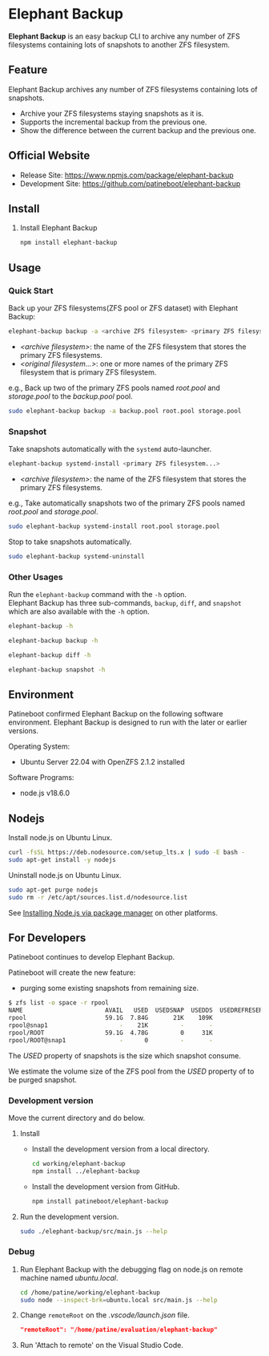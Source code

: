 # Elephant Backup

**Elephant Backup** is an easy backup CLI to archive any number of ZFS filesystems containing lots of snapshots to another ZFS filesystem.

## Feature

Elephant Backup archives any number of ZFS filesystems containing lots of snapshots.

- Archive your ZFS filesystems staying snapshots as it is.
- Supports the incremental backup from the previous one.
- Show the difference between the current backup and the previous one.

## Official Website

- Release Site: <https://www.npmjs.com/package/elephant-backup>
- Development Site: <https://github.com/patineboot/elephant-backup>

## Install

1. Install Elephant Backup

   ```bash
   npm install elephant-backup
   ```

## Usage

### Quick Start

Back up your ZFS filesystems(ZFS pool or ZFS dataset) with Elephant Backup:

```bash
elephant-backup backup -a <archive ZFS filesystem> <primary ZFS filesystem...>
```

- _\<archive filesystem\>_: the name of the ZFS filesystem that stores the primary ZFS filesystems.
- _\<original filesystem...>_: one or more names of the primary ZFS filesystem that is primary ZFS filesystem.

e.g., Back up two of the primary ZFS pools named _root.pool_ and _storage.pool_ to the _backup.pool_ pool.

```bash
sudo elephant-backup backup -a backup.pool root.pool storage.pool
```

### Snapshot

Take snapshots automatically with the `systemd` auto-launcher.

```bash
elephant-backup systemd-install <primary ZFS filesystem...>
```

- _\<archive filesystem\>_: the name of the ZFS filesystem that stores the primary ZFS filesystems.

e.g., Take automatically snapshots two of the primary ZFS pools named _root.pool_ and _storage.pool_.

```bash
sudo elephant-backup systemd-install root.pool storage.pool
```

Stop to take snapshots automatically.

```bash
sudo elephant-backup systemd-uninstall
```

### Other Usages

Run the `elephant-backup` command with the `-h` option.  
Elephant Backup has three sub-commands, `backup`, `diff`, and `snapshot` which are also available with the `-h` option.

```bash
elephant-backup -h

elephant-backup backup -h

elephant-backup diff -h

elephant-backup snapshot -h
```

## Environment

Patineboot confirmed Elephant Backup on the following software environment.
Elephant Backup is designed to run with the later or earlier versions.

Operating System:

- Ubuntu Server 22.04 with OpenZFS 2.1.2 installed

Software Programs:

- node.js v18.6.0

## Nodejs

Install node.js on Ubuntu Linux.

```bash
curl -fsSL https://deb.nodesource.com/setup_lts.x | sudo -E bash -
sudo apt-get install -y nodejs
```

Uninstall node.js on Ubuntu Linux.

```bash
sudo apt-get purge nodejs
sudo rm -r /etc/apt/sources.list.d/nodesource.list
```

See [Installing Node.js via package manager](https://nodejs.org/en/download/package-manager/#debian-and-ubuntu-based-linux-distributions) on other platforms.

## For Developers

Patineboot continues to develop Elephant Backup.

Patineboot will create the new feature:

- purging some existing snapshots from remaining size.

```bash
$ zfs list -o space -r rpool
NAME                       AVAIL   USED  USEDSNAP  USEDDS  USEDREFRESERV  USEDCHILD
rpool                      59.1G  7.84G       21K    109K              0      7.84G
rpool@snap1                    -    21K         -       -              -          -
rpool/ROOT                 59.1G  4.78G         0     31K              0      4.78G
rpool/ROOT@snap1               -      0         -       -              -          -
```

The _USED_ property of snapshots is the size which snapshot consume.

We estimate the volume size of the ZFS pool from the _USED_ property of to be purged snapshot.

### Development version

Move the current directory and do below.

1. Install

   - Install the development version from a local directory.

      ```bash
      cd working/elephant-backup
      npm install ../elephant-backup
      ```

   - Install the development version from GitHub.

      ```bash
      npm install patineboot/elephant-backup
      ```

1. Run the development version.

   ```bash
   sudo ./elephant-backup/src/main.js --help
   ```

### Debug

1. Run Elephant Backup with the debugging flag on node.js on remote machine named _ubuntu.local_.

   ```bash
   cd /home/patine/working/elephant-backup
   sudo node --inspect-brk=ubuntu.local src/main.js --help
   ```

1. Change `remoteRoot` on the _.vscode/launch.json_ file.

   ```json
   "remoteRoot": "/home/patine/evaluation/elephant-backup"
   ```

1. Run 'Attach to remote' on the Visual Studio Code.
